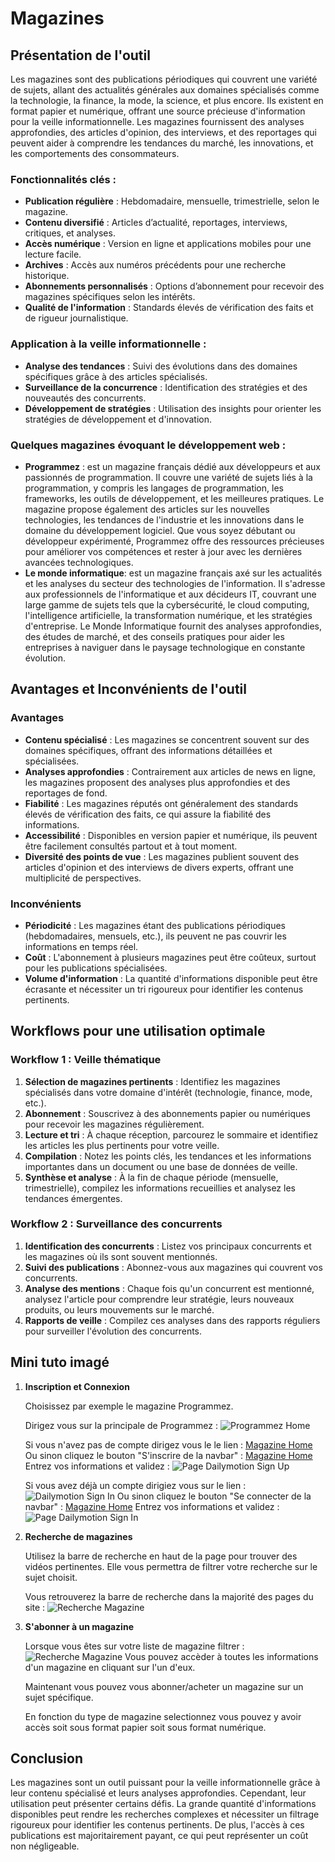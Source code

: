 # Magazines

## Présentation de l'outil

Les magazines sont des publications périodiques qui couvrent une variété de sujets, allant des actualités générales aux domaines spécialisés comme la technologie, la finance, la mode, la science, et plus encore. Ils existent en format papier et numérique, offrant une source précieuse d'information pour la veille informationnelle. Les magazines fournissent des analyses approfondies, des articles d'opinion, des interviews, et des reportages qui peuvent aider à comprendre les tendances du marché, les innovations, et les comportements des consommateurs.

### Fonctionnalités clés :
- **Publication régulière** : Hebdomadaire, mensuelle, trimestrielle, selon le magazine.
- **Contenu diversifié** : Articles d’actualité, reportages, interviews, critiques, et analyses.
- **Accès numérique** : Version en ligne et applications mobiles pour une lecture facile.
- **Archives** : Accès aux numéros précédents pour une recherche historique.
- **Abonnements personnalisés** : Options d’abonnement pour recevoir des magazines spécifiques selon les intérêts.
- **Qualité de l'information** : Standards élevés de vérification des faits et de rigueur journalistique.

### Application à la veille informationnelle :
- **Analyse des tendances** : Suivi des évolutions dans des domaines spécifiques grâce à des articles spécialisés.
- **Surveillance de la concurrence** : Identification des stratégies et des nouveautés des concurrents.
- **Développement de stratégies** : Utilisation des insights pour orienter les stratégies de développement et d'innovation.

### Quelques magazines évoquant le développement web :
- **Programmez** : est un magazine français dédié aux développeurs et aux passionnés de programmation. Il couvre une variété de sujets liés à la programmation, y compris les langages de programmation, les frameworks, les outils de développement, et les meilleures pratiques. Le magazine propose également des articles sur les nouvelles technologies, les tendances de l'industrie et les innovations dans le domaine du développement logiciel. Que vous soyez débutant ou développeur expérimenté, Programmez offre des ressources précieuses pour améliorer vos compétences et rester à jour avec les dernières avancées technologiques.
- **Le monde informatique**: est un magazine français axé sur les actualités et les analyses du secteur des technologies de l'information. Il s'adresse aux professionnels de l'informatique et aux décideurs IT, couvrant une large gamme de sujets tels que la cybersécurité, le cloud computing, l'intelligence artificielle, la transformation numérique, et les stratégies d'entreprise. Le Monde Informatique fournit des analyses approfondies, des études de marché, et des conseils pratiques pour aider les entreprises à naviguer dans le paysage technologique en constante évolution.


## Avantages et Inconvénients de l'outil

### Avantages
- **Contenu spécialisé** : Les magazines se concentrent souvent sur des domaines spécifiques, offrant des informations détaillées et spécialisées.
- **Analyses approfondies** : Contrairement aux articles de news en ligne, les magazines proposent des analyses plus approfondies et des reportages de fond.
- **Fiabilité** : Les magazines réputés ont généralement des standards élevés de vérification des faits, ce qui assure la fiabilité des informations.
- **Accessibilité** : Disponibles en version papier et numérique, ils peuvent être facilement consultés partout et à tout moment.
- **Diversité des points de vue** : Les magazines publient souvent des articles d'opinion et des interviews de divers experts, offrant une multiplicité de perspectives.

### Inconvénients
- **Périodicité** : Les magazines étant des publications périodiques (hebdomadaires, mensuels, etc.), ils peuvent ne pas couvrir les informations en temps réel.
- **Coût** : L'abonnement à plusieurs magazines peut être coûteux, surtout pour les publications spécialisées.
- **Volume d'information** : La quantité d'informations disponible peut être écrasante et nécessiter un tri rigoureux pour identifier les contenus pertinents.

## Workflows pour une utilisation optimale

### Workflow 1 : Veille thématique
1. **Sélection de magazines pertinents** : Identifiez les magazines spécialisés dans votre domaine d'intérêt (technologie, finance, mode, etc.).
2. **Abonnement** : Souscrivez à des abonnements papier ou numériques pour recevoir les magazines régulièrement.
3. **Lecture et tri** : À chaque réception, parcourez le sommaire et identifiez les articles les plus pertinents pour votre veille.
4. **Compilation** : Notez les points clés, les tendances et les informations importantes dans un document ou une base de données de veille.
5. **Synthèse et analyse** : À la fin de chaque période (mensuelle, trimestrielle), compilez les informations recueillies et analysez les tendances émergentes.

### Workflow 2 : Surveillance des concurrents
1. **Identification des concurrents** : Listez vos principaux concurrents et les magazines où ils sont souvent mentionnés.
2. **Suivi des publications** : Abonnez-vous aux magazines qui couvrent vos concurrents.
3. **Analyse des mentions** : Chaque fois qu'un concurrent est mentionné, analysez l'article pour comprendre leur stratégie, leurs nouveaux produits, ou leurs mouvements sur le marché.
4. **Rapports de veille** : Compilez ces analyses dans des rapports réguliers pour surveiller l'évolution des concurrents.

## Mini tuto imagé

1. **Inscription et Connexion**

   Choisissez par exemple le magazine Programmez. 

   Dirigez vous sur la principale de Programmez : ![Programmez Home](https://www.programmez.com/) 

   Si vous n'avez pas de compte dirigez vous le le lien : [Magazine Home](https://www.programmez.com/user/register) 
   Ou sinon cliquez le bouton "S'inscrire de la navbar" : [Magazine Home](./images/Magazines-Boutique.png) 
   Entrez vos informations et validez : ![Page Dailymotion Sign Up](./images/Magazines-Inscription.png)

   Si vous avez déjà un compte dirigiez vous sur le lien : ![Dailymotion Sign In](https://www.programmez.com/user)
   Ou sinon cliquez le bouton "Se connecter de la navbar" : [Magazine Home](./images/Magazines-Boutique.png) 
   Entrez vos informations et validez : ![Page Dailymotion Sign In](./images/Magazines-Connexion.png)



2. **Recherche de magazines**

   Utilisez la barre de recherche en haut de la page pour trouver des vidéos pertinentes. Elle vous permettra de filtrer votre recherche sur le sujet choisit.

   Vous retrouverez la barre de recherche dans la majorité des pages du site : ![Recherche Magazine](./images/Magazines-Boutique.png)

   
3. **S'abonner à un magazine**

   Lorsque vous êtes sur votre liste de magazine filtrer : ![ Recherche Magazine](./images/Magazine-Search.png)
   Vous pouvez accèder à toutes les informations d'un magazine en cliquant sur l'un d'eux.

   Maintenant vous pouvez vous abonner/acheter un magazine sur un sujet spécifique.

   En fonction du type de magazine selectionnez vous pouvez y avoir accès soit sous format papier soit sous format numérique.


## Conclusion

Les magazines sont un outil puissant pour la veille informationnelle grâce à leur contenu spécialisé et leurs analyses approfondies. Cependant, leur utilisation peut présenter certains défis. La grande quantité d'informations disponibles peut rendre les recherches complexes et nécessiter un filtrage rigoureux pour identifier les contenus pertinents. De plus, l'accès à ces publications est majoritairement payant, ce qui peut représenter un coût non négligeable.